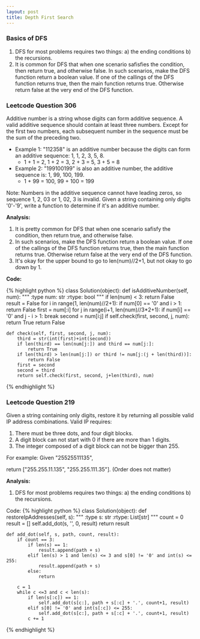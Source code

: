 ```yaml
---
layout: post
title: Depth First Search
---
```


### Basics of DFS

1. DFS for most problems requires two things: a) the ending conditions b) the recursions.
2. It is common for DFS that when one scenario safisfies the condition, then return true, and otherwise false. In such scenarios, make the DFS function return a boolean value. If one of the callings of the DFS function returns true, then the main function returns true. Otherwise return false at the very end of the DFS function.


### Leetcode Question 306
Additive number is a string whose digits can form additive sequence. A valid additive sequence should contain at least three numbers. Except for the first two numbers, each subsequent number in the sequence must be the sum of the preceding two.

* Example 1: "112358" is an additive number because the digits can form an additive sequence: 1, 1, 2, 3, 5, 8.
    - 1 + 1 = 2, 1 + 2 = 3, 2 + 3 = 5, 3 + 5 = 8
* Example 2: "199100199" is also an additive number, the additive sequence is: 1, 99, 100, 199.
    - 1 + 99 = 100, 99 + 100 = 199

Note: Numbers in the additive sequence cannot have leading zeros, so sequence 1, 2, 03 or 1, 02, 3 is invalid. Given a string containing only digits '0'-'9', write a function to determine if it's an additive number.

**Analysis:**

1. It is pretty common for DFS that when one scenario safisfy the condition, then return true, and otherwise false.
2. In such scenarios, make the DFS function return a boolean value. If one of the callings of the DFS function returns true, then the main function returns true. Otherwise return false at the very end of the DFS function.
3. It's okay for the upper bound to go to len(num)//2+1, but not okay to go down by 1.

**Code:**

{% highlight python %}
class Solution(object):
    def isAdditiveNumber(self, num):
        """
        :type num: str
        :rtype: bool
        """
        if len(num) < 3:
            return False  
        result = False
        for i in range(1, len(num)//2+1):
            if num[0] == '0' and i > 1:
                return False
            first = num[:i]
            for j in range(i+1, len(num)//3*2+1):
                if num[i] == '0' and j - i > 1:
                    break
                second = num[i:j]
                if self.check(first, second, j, num):
                    return True
        return False
    
    def check(self, first, second, j, num):
        third = str(int(first)+int(second))
        if len(third) == len(num[j:]) and third == num[j:]:
            return True
        if len(third) > len(num[j:]) or third != num[j:(j + len(third))]:
            return False
        first = second
        second = third
        return self.check(first, second, j+len(third), num)
{% endhighlight %}


### Leetcode Question 219
Given a string containing only digits, restore it by returning all possible valid IP address combinations. Valid IP requires:

1. There must be three dots, and four digit blocks.
2. A digit block can not start with 0 if there are more than 1 digits.
3. The integer composed of a digit block can not be bigger than 255.

For example: Given "25525511135",

return ["255.255.11.135", "255.255.111.35"]. (Order does not matter)

**Analysis:**

1. DFS for most problems requires two things: a) the ending conditions b) the recursions.

Code:
{% highlight python %}
class Solution(object):
    def restoreIpAddresses(self, s):
        """
        :type s: str
        :rtype: List[str]
        """
        count = 0
        result = []
        self.add_dot(s, '', 0, result)
        return result
    
    def add_dot(self, s, path, count, result):
        if count == 3:
            if len(s) == 1:
                result.append(path + s)
            elif len(s) > 1 and len(s) <= 3 and s[0] != '0' and int(s) <= 255:
                result.append(path + s)
            else:
                return
        
        c = 1
        while c <=3 and c < len(s):
            if len(s[:c]) == 1:
                self.add_dot(s[c:], path + s[:c] + '.', count+1, result)
            elif s[0] != '0' and int(s[:c]) <= 255:
                self.add_dot(s[c:], path + s[:c] + '.', count+1, result)
            c += 1
{% endhighlight %}